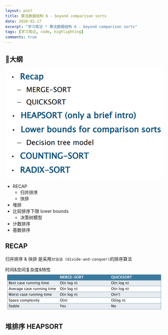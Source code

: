 ```yaml
---
layout: post
title: 算法数据结构 6 - beyond comparison sorts
date: 2020-02-17
excerpt: "学习笔记 * 算法数据结构 6 - beyond comparison sorts"
tags: [学习笔记, code, highlighting]
comments: true
---
```


## :herb:大纲

![](/static/2020-02-17-20-28-04.png)
- RECAP
  - 归并排序
  - 快排
- 堆排
- 比较排序下限 lower bounds
  - 决策树模型
- 计数排序
- 基数排序

## RECAP

归并排序 & 快排 是采用``分治法 (divide-and-conquer)``的排序算法

时间&空间复杂度&特性
![](/static/2020-02-17-20-47-41.png)

## 堆排序 HEAPSORT


